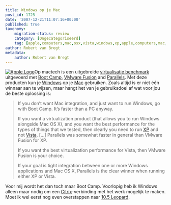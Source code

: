 ```yaml
---
title: Windows op je Mac
post_id: 1725
date: '2007-12-21T11:07:16+00:00'
published: true
taxonomy:
    migration-status: review
    category: [Ongecategoriseerd]
    tag: [apple,computers,mac,osx,vista,windows,xp,apple,computers,mac,osx,vista,windows,xp]
author: Robert van Bregt
metadata:
    author: Robert van Bregt
---
```

[![Apple Logo](http://breggologisch.files.wordpress.com/2007/12/apple.thumbnail.gif)](http://breggologisch.files.wordpress.com/2007/12/apple.gif "Apple Logo")Op mactech is een uitgebreide [virtualisatie benchmark](http://www.mactech.com/articles/mactech/Vol.24/24.02/VirtualizationBenchmark/) uitgevoerd met [Boot Camp](http://www.apple.com/nl/macosx/features/bootcamp.html), [VMware Fusion](http://www.vmware.com/mac) and [Parallels](http://www.parallels.com/). Met deze producten kun je [Windows](http://www.microsoft.com/netherlands/windows/) op je [Mac](http://www.apple.com/nl/mac/) gebruiken. Zoals altijd is er niet één winnaar aan te wijzen, maar hangt het van je gebruiksdoel af wat voor jou de beste oplossing is:

> If you don’t want Mac integration, and just want to run Windows, go with Boot Camp. It’s faster than a PC anyway.
> 
> If you want a virtualization product (that allows you to run Windows alongside Mac OS X), and you want the best performance for the types of things that we tested, then clearly you need to run [XP](http://www.microsoft.com/netherlands/windows/products/windowsxp/default.mspx) and not [Vista](http://www.microsoft.com/netherlands/windows/products/windowsvista/default.mspx). […] Parallels was somewhat faster in general than VMware Fusion for XP.
> 
> If you want the best virtualization performance for Vista, then VMware Fusion is your choice.
> 
> If your goal is tight integration between one or more Windows applications and Mac OS X, Parallels is the clear winner when running either XP or Vista.

Voor mij wordt het dan toch maar Boot Camp. Voorlopig heb ik Windows alleen maar nodig om een [Citrix](http://www.citrix.com)-verbinding met het werk mogelijk te maken. Moet ik wel eerst nog even overstappen naar [10.5 Leopard](http://www.apple.com/nl/macosx/).